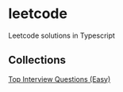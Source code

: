 # leetcode

Leetcode solutions in Typescript

## Collections

[Top Interview Questions (Easy)](/top-interview-questions-easy)
